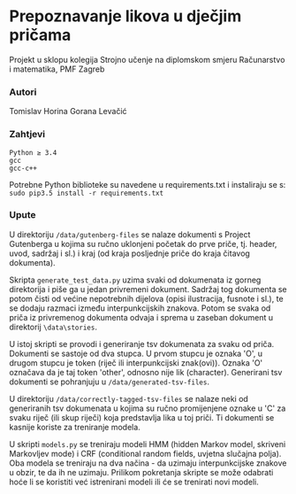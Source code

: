 # Prepoznavanje likova u dječjim pričama

Projekt u sklopu kolegija Strojno učenje na diplomskom smjeru Računarstvo i matematika, PMF Zagreb

### Autori
Tomislav Horina
Gorana Levačić

### Zahtjevi
```
Python ≥ 3.4
gcc
gcc-c++
```

Potrebne Python biblioteke su navedene u requirements.txt i instaliraju se s:
``` sudo pip3.5 install -r requirements.txt ```

### Upute

U direktoriju `/data/gutenberg-files` se nalaze dokumenti s Project Gutenberga u kojima su ručno
uklonjeni početak do prve priče, tj. header, uvod, sadržaj i sl.) i kraj (od kraja posljednje
priče do kraja čitavog dokumenta).

Skripta `generate_test_data.py` uzima svaki od dokumenata iz gorneg direktorija i piše ga u jedan
privremeni dokument. Sadržaj tog dokumenta se potom čisti od većine nepotrebnih dijelova (opisi
ilustracija, fusnote i sl.), te se dodaju razmaci između interpunkcijskih znakova. Potom se svaka
od priča iz privremenog dokumenta odvaja i sprema u zaseban dokument u direktorij `\data\stories`.

U istoj skripti se provodi i generiranje tsv dokumenata za svaku od priča. Dokumenti se sastoje od
dva stupca. U prvom stupcu je oznaka 'O', u drugom stupcu je token (riječ ili interpunkcijski znak(ovi)).
Oznaka 'O' označava da je taj token 'other', odnosno nije lik (character). Generirani tsv dokumenti
se pohranjuju u `/data/generated-tsv-files`.

U direktoriju `/data/correctly-tagged-tsv-files` se nalaze neki od generiranih tsv dokumenata u kojima
su ručno promijenjene oznake u 'C' za svaku riječ (ili skup riječi) koja predstavlja lika u toj priči.
Ti dokumenti se kasnije koriste za treniranje modela.

U skripti `models.py` se treniraju modeli HMM (hidden Markov model, skriveni Markovljev mode) i CRF
(conditional random fields, uvjetna slučajna polja). Oba modela se treniraju na dva načina - da uzimaju
interpunkcijske znakove u obzir, te da ih ne uzimaju.
Prilikom pokretanja skripte se može odabrati hoće li se koristiti već istrenirani modeli ili će se
trenirati novi modeli.
